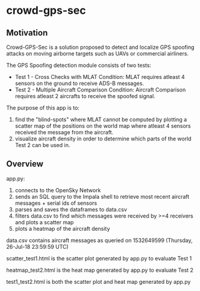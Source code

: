 # crowd-gps-sec

## Motivation

Crowd-GPS-Sec is a solution proposed to detect and localize GPS spoofing attacks on moving airborne targets 
such as UAVs or commercial airliners. 

The GPS Spoofing detection module consists of two tests:
* Test 1 - Cross Checks with MLAT 
    Condition: MLAT requires atleast 4 sensors on the ground to receive ADS-B messages.
* Test 2 - Multiple Aircraft Comparison
    Condition: Aircraft Comparison requires atleast 2 aircrafts to receive the spoofed signal.

The purpose of this app is to:
1) find the "blind-spots" where MLAT cannot be computed by plotting a scatter map of the 
positions on the world map where atleast 4 sensors received the message from the aircraft.
2) visualize aircraft density in order to determine which parts of the world Test 2 can be
used in.


## Overview 

app.py: 
1) connects to the OpenSky Network 
2) sends an SQL query to the Impala shell to retrieve most recent aircraft messages + serial ids of sensors
3) parses and saves the dataframes to data.csv
4) filters data.csv to find which messages were received by >=4 receivers and plots a scatter map
5) plots a heatmap of the aircraft density

data.csv contains aircraft messages as queried on 1532649599 (Thursday, 26-Jul-18 23:59:59 UTC)

scatter_test1.html is the scatter plot generated by app.py to evaluate Test 1

heatmap_test2.html is the heat map generated by app.py to evaluate Test 2

test1_test2.html is both the scatter plot and heat map generated by app.py


